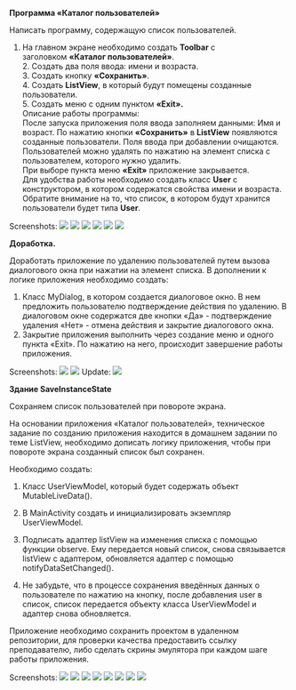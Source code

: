 **Программа «Каталог пользователей»**

Написать программу, содержащую список пользователей.  

1. На главном экране необходимо создать **Toolbar** с заголовком **«Каталог пользователей»**.  
   2. Создать два поля ввода: имени и возраста.  
   3. Создать кнопку **«Сохранить»**.  
   4. Создать **ListView**, в который будут помещены созданные пользователи.  
   5. Создать меню с одним пунктом **«Exit».**  
   Описание работы программы:  
   После запуска приложения поля ввода заполняем данными: Имя и возраст. По нажатию кнопки **«Сохранить»** в **ListView** появляются созданные пользователи. Поля ввода при добавлении очищаются.  
   Пользователей можно удалять по нажатию на элемент списка с пользователем, которого нужно удалить.  
   При выборе пункта меню **«Exit»** приложение закрывается.  
   Для удобства работы необходимо создать класс **User** с конструктором, в котором содержатся свойства имени и возраста. Обратите внимание на то, что список, в котором будут хранится пользователи будет типа **User**.

Screenshots:
![](https://github.com/Slayder12/UserCatalog/blob/main/assets/1-1.png)
![](https://github.com/Slayder12/UserCatalog/blob/main/assets/1-2.png)
![](https://github.com/Slayder12/UserCatalog/blob/main/assets/1-3.png)
![](https://github.com/Slayder12/UserCatalog/blob/main/assets/1-4.png)
![](https://github.com/Slayder12/UserCatalog/blob/main/assets/1-5.png)
![](https://github.com/Slayder12/UserCatalog/blob/main/assets/1-6.png)

**Доработка.**

Доработать приложение по удалению пользователей путем вызова диалогового окна при нажатии на элемент списка.
В дополнении к логике приложения необходимо создать:

1. Класс MyDialog, в котором создается диалоговое окно.
   В нем предложить пользователю подтверждение действия по удалению. В диалоговом окне содержатся две кнопки «Да» - подтверждение удаления «Нет» - отмена действия и закрытие диалогового окна.
2. Закрытие приложения выполнить через создание меню и одного пункта «Exit». По нажатию на него, происходит завершение работы приложения.

Screenshots:
![](https://github.com/Slayder12/UserCatalog/blob/main/assets/2-1.png)
![](https://github.com/Slayder12/UserCatalog/blob/main/assets/2-2.png)
Update:
![](https://github.com/Slayder12/UserCatalog/blob/variant2/assets/3-1.png)

   **Здание SaveInstanceState**

Сохраняем список пользователей при повороте экрана.

На основании приложения «Каталог пользователей», техническое задание по созданию приложения находится в домашнем задании по теме ListView, необходимо дописать логику приложения, чтобы при повороте экрана созданный список был сохранен.

   Необходимо создать:

1. Класс UserViewModel, который будет содержать объект MutableLiveData().

2. В MainActivity создать и инициализировать экземпляр UserViewModel.

3. Подписать адаптер listView на изменения списка с помощью функции observe. Ему передается новый список, снова связывается listView с адаптером, обновляется адаптер с помощью notifyDataSetChanged().

4. Не забудьте, что в процессе сохранения введённых данных о пользователе по нажатию на кнопку, после добавления user в список, список передается объекту класса UserViewModel и адаптер снова обновляется.

Приложение необходимо сохранить проектом в удаленном репозитории, для проверки качества предоставить ссылку преподавателю, либо сделать скрины эмулятора при каждом шаге работы приложения.

Screenshots: 
![](https://github.com/Slayder12/UserCatalog/blob/main/assets/4-1.png)
![](https://github.com/Slayder12/UserCatalog/blob/main/assets/4-2.png)
![](https://github.com/Slayder12/UserCatalog/blob/main/assets/4-3.png)
![](https://github.com/Slayder12/UserCatalog/blob/main/assets/4-4.png)
![](https://github.com/Slayder12/UserCatalog/blob/main/assets/4-5.png)
![](https://github.com/Slayder12/UserCatalog/blob/main/assets/4-6.png)
![](https://github.com/Slayder12/UserCatalog/blob/main/assets/4-7.png)
![](https://github.com/Slayder12/UserCatalog/blob/main/assets/4-8.png)
